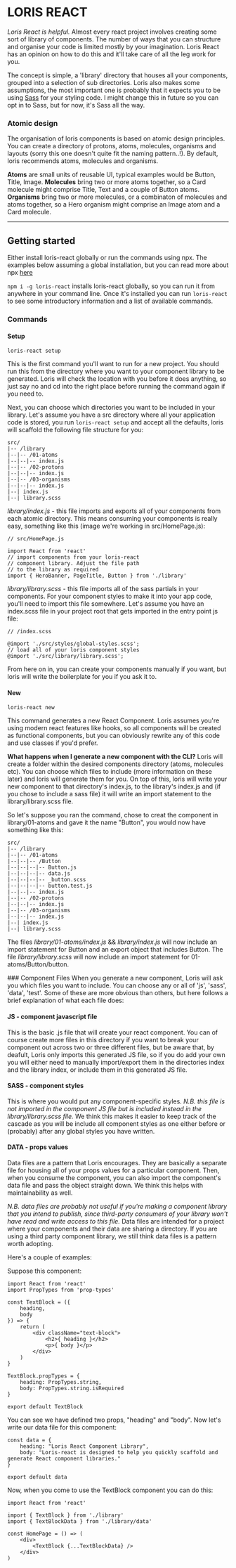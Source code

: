 # LORIS REACT

*Loris React is helpful.*
Almost every react project involves creating some sort of library of components.
The number of ways that you can structure and organise your code is limited mostly 
by your imagination. Loris React has an opinion on how to do this and it'll take care 
of all the leg work for you.

The concept is simple, a 'library' directory that houses all your components, grouped 
into a selection of sub directories. Loris also makes some assumptions, the most 
important one is probably that it expects you to be using [Sass](https://sass-lang.com/, "sass-lang") for your styling code. I might change this in future so you can opt in to Sass, but for now, it's Sass 
all the way.

### Atomic design
The organisation of loris components is based on atomic design principles. You can 
create a directory of protons, atoms, molecules, organisms and layouts (sorry this 
one doesn't quite fit the naming pattern..!). By default, loris recommends atoms, 
molecules and organisms.

**Atoms** are small units of reusable UI, typical examples would be Button, Title, 
Image. **Molecules** bring two or more atoms together, so a Card molecule might comprise 
Title, Text and a couple of Button atoms. **Organisms** bring two or more molecules, or 
a combinaton of molecules and atoms together, so a Hero organism might comprise an 
Image atom and a Card molecule.

---

## Getting started
Either install loris-react globally or run the commands using npx. The examples below 
assuming a global installation, but you can read more about npx [here](https://www.npmjs.com/package/npx, "npx")

`npm i -g loris-react` installs loris-react globally, so you can run it from anywhere in 
your command line. Once it's installed you can run `loris-react` to see some introductory 
information and a list of available commands.

### Commands
#### Setup
```
loris-react setup
```

This is the first command you'll want to run for a new project. You should run this from the 
directory where you want to your component library to be generated. Loris will check the location 
with you before it does anything, so just say no and cd into the right place before running 
the command again if you need to.

Next, you can choose which directories you want to be included in your library. Let's assume you 
have a src directory where all your application code is stored, you run `loris-react setup` and 
accept all the defaults, loris will scaffold the following file structure for you:

```
src/
|-- /library
|--|-- /01-atoms
|--|--|-- index.js
|--|-- /02-protons
|--|--|-- index.js
|--|-- /03-organisms
|--|--|-- index.js
|--| index.js
|--| library.scss
```


*library/index.js* - this file imports and exports all of your components from each atomic 
directory. This means consuming your components is really easy, something like this (image 
we're working in src/HomePage.js):
```
// src/HomePage.js

import React from 'react'
// import components from your loris-react
// component library. Adjust the file path
// to the library as required
import { HeroBanner, PageTitle, Button } from './library'
```

*library/library.scss* - this file imports all of the sass partials in your components. For 
your component styles to make it into your app code, you'll need to import this file somewhere.
Let's assume you have an index.scss file in your project root that gets imported in the entry point 
js file:
```
// /index.scss

@import './src/styles/global-styles.scss';
// load all of your loris component styles
@import './src/library/library.scss';
```
From here on in, you can create your components manually if you want, but loris will write 
the boilerplate for you if you ask it to.

#### New
```
loris-react new
```

This command generates a new React Component. Loris assumes you're using modern react features 
like hooks, so all components will be created as functional components, but you can obviously 
rewrite any of this code and use classes if you'd prefer.

**What happens when I generate a new component with the CLI?**
Loris will create a folder within the desired components directory (atoms, molecules etc). You 
can choose which files to include (more information on these later) and loris will generate 
them for you.
On top of this, loris will write your new component to that directory's index.js, to the 
library's index.js and (if you chose to include a sass file) it will write an import 
statement to the library/library.scss file.

So let's suppose you ran the command, chose to creat the component in library/01-atoms and 
gave it the name "Button", you would now have something like this:

```
src/
|-- /library
|--|-- /01-atoms
|--|--|-- /Button
|--|--|--|-- Button.js
|--|--|--|-- data.js
|--|--|--|-- _button.scss
|--|--|--|-- button.test.js
|--|--|-- index.js
|--|-- /02-protons
|--|--|-- index.js
|--|-- /03-organisms
|--|--|-- index.js
|--| index.js
|--| library.scss
```

The files *library/01-atoms/index.js* && *library/index.js* will now include an import statement for Button and 
an export object that includes Button. The file *library/library.scss* will now include an import statement for 
01-atoms/Button/button.


### Component Files
When you generate a new component, Loris will ask you which files you want to include. You can choose any or all 
of 'js', 'sass', 'data', 'test'. Some of these are more obvious than others, but here follows a brief explanation 
of what each file does:

#### JS - component javascript file
This is the basic .js file that will create your react component. You can of course create more files in this 
directory if you want to break your component out across two or three different files, but be aware that, by 
deafult, Loris only imports this generated JS file, so if you do add your own you will either need to manually 
import/export them in the directories index and the library index, or include them in this generated JS file.

#### SASS - component styles
This is where you would put any component-specific styles. *N.B. this file is not imported in the component 
JS file but is included instead in the library/library.scss file.* We think this makes it easier to keep 
track of the cascade as you will be include all component styles as one either before or (probably) after 
any global styles you have written.

#### DATA - props values
Data files are a pattern that Loris encourages. They are basically a separate file for housing all of your 
props values for a particular component. Then, when you consume the component, you can also import the component's
data file and pass the object straight down. We think this helps with maintainability as well.

*N.B. data files are probably not useful if you're making a component library that you intend to publish,
since third-party consumers of your library won't have read and write access to this file.* Data files are 
intended for a project where your components and their data are sharing a directory. If you are using a third 
party component library, we still think data files is a pattern worth adopting.

Here's a couple of examples:

Suppose this component:
```
import React from 'react'
import PropTypes from 'prop-types'

const TextBlock = ({
    heading,
    body
}) => {
    return (
        <div className="text-block">
            <h2>{ heading }</h2>
            <p>{ body }</p>
        </div>
    )
}

TextBlock.propTypes = {
    heading: PropTypes.string,
    body: PropTypes.string.isRequired
}

export default TextBlock
```

You can see we have defined two props, "heading" and "body". Now let's write our data file for this component:
```
const data = {
    heading: "Loris React Component Library",
    body: "Loris-react is designed to help you quickly scaffold and generate React component libraries."
}

export default data
```

Now, when you come to use the TextBlock component you can do this:
```
import React from 'react'

import { TextBlock } from './library'
import { TextBlockData } from './library/data'

const HomePage = () => (
    <div>
        <TextBlock {...TextBlockData} />
    </div>
)
```